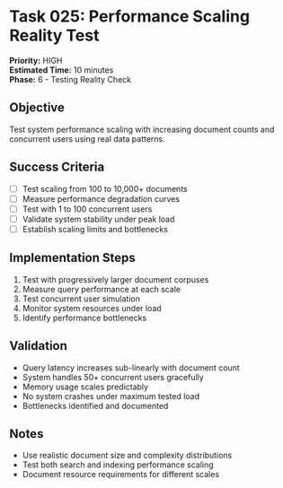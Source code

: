 # Task 025: Performance Scaling Reality Test
**Priority:** HIGH  
**Estimated Time:** 10 minutes  
**Phase:** 6 - Testing Reality Check  

## Objective
Test system performance scaling with increasing document counts and concurrent users using real data patterns.

## Success Criteria
- [ ] Test scaling from 100 to 10,000+ documents
- [ ] Measure performance degradation curves
- [ ] Test with 1 to 100 concurrent users
- [ ] Validate system stability under peak load
- [ ] Establish scaling limits and bottlenecks

## Implementation Steps
1. Test with progressively larger document corpuses
2. Measure query performance at each scale
3. Test concurrent user simulation
4. Monitor system resources under load
5. Identify performance bottlenecks

## Validation
- Query latency increases sub-linearly with document count
- System handles 50+ concurrent users gracefully
- Memory usage scales predictably
- No system crashes under maximum tested load
- Bottlenecks identified and documented

## Notes
- Use realistic document size and complexity distributions
- Test both search and indexing performance scaling
- Document resource requirements for different scales